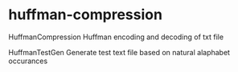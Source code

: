 # huffman-compression
HuffmanCompression
Huffman encoding and decoding of txt file

HuffmanTestGen
Generate test text file based on natural alaphabet occurances